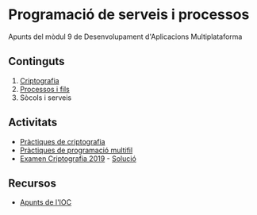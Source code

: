 # Programació de serveis i processos
Apunts del mòdul 9 de Desenvolupament d'Aplicacions Multiplataforma

## Continguts

1. [Criptografia](./teoria/Criptografia.md)
2. [Processos i fils](./teoria/Fils.md)
3. Sòcols i serveis

## Activitats

* [Pràctiques de criptografia](./activitats/PractiquesCriptografia.md)
* [Pràctiques de programació multifil](./activitats/PractiquesMultifil.md)
* [Examen Criptografia 2019](./activitats/Examen_2019_Criptografia.pdf) - [Solució](./src/criptografia/activitats/Examen2019.java)

## Recursos

* [Apunts de l'IOC](https://ioc.xtec.cat/materials/FP/Materials/2252_DAM/DAM_2252_M09/web/html/index.html)
